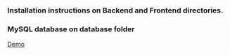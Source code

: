 ### Installation instructions on Backend and Frontend directories.

### MySQL database on database folder

[Demo](http://francisco-rodriguez.site:82/)
